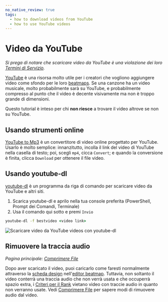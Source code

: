 ```yaml
---
no_native_review: true
tags:
  - how to download videos from YouTube
  - how to use YouTube videos
---
```


# Video da YouTube

*Si prega di notare che scaricare video da YouTube è una violazione dei loro [Termini di Servizio](https://www.youtube.com/t/terms).*

[YouTube](https://youtube.com) è una risorsa molto utile per i creatori che vogliono aggiungere video come sfondo per le loro [beatmaps](/wiki/Beatmap). Se una canzone ha un video musicale, molto probabilmente sarà su YouTube, e probabilmente compresso al punto che il video è decente visivamente ma non è troppo grande di dimensioni.

Questo tutorial è inteso per chi **non riesce** a trovare il video altrove se non su YouTube.

## Usando strumenti online

[YouTube to Mp3](https://ytmp3.cc) è un convertitore di video online progettato per YouTube. Usarlo è molto semplice: innanzitutto, incolla il link del video di YouTube nella casella di testo; poi, scegli `mp4`, cicca `Convert`; e quando la conversione è finita, clicca `Download` per ottenere il file video.

## Usando youtube-dl

[youtube-dl](https://youtube-dl.org) è un programma da riga di comando per scaricare video da YouTube e altri siti.

1. Scarica youtube-dl e aprilo nella tua console preferita (PowerShell, Prompt dei Comandi, Terminale)
2. Usa il comando qui sotto e premi `Invio`

```cmd
youtube-dl -f bestvideo <video link>
```

![Scaricare video da YouTube videos con youtube-dl](img/example.jpg "Downloading YouTube videos with youtube-dl")

## Rimuovere la traccia audio

*Pagina principale: [Comprimere File](/wiki/Guides/Compressing_files)*

Dopo aver scaricato il video, puoi caricarlo come faresti normalmente attraverso la [scheda design](/wiki/Client/Beatmap_editor/Design) nell'[editor beatmap](/wiki/Client/Beatmap_editor). Tuttavia, non soltanto il video conterrà una traccia audio che non verrà usata e che occuperrà spazio extra, i [Criteri per il Rank](/wiki/Ranking_Criteria#video-and-background) vietano video con traccie audio in quanto non verranno usate. Vedi [Comprimere File](/wiki/Guides/Compressing_files) per sapere modi di rimuovere audio dal video.

